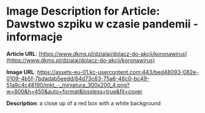 # Image Description for Article: Dawstwo szpiku w czasie pandemii - informacje
**Article URL**: [https://www.dkms.pl/dzialaj/dolacz-do-akcji/koronawirus](https://www.dkms.pl/dzialaj/dolacz-do-akcji/koronawirus)

**Image URL**: https://assets-eu-01.kc-usercontent.com:443/bed48093-082e-0109-4b5f-7bdadab5eedd/64d73c63-75a6-46c0-bc49-51a9c4c48190/mkt_-_miniatura_300x200_4.png?w=800&h=450&auto=format&lossless=true&fit=cover

**Description**: a close up of a red box with a white background
